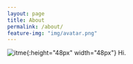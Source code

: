 ```yaml
---
layout: page
title: About
permalink: /about/
feature-img: "img/avatar.png"
---
```

![itme](../img/avatar.png){:height="48px" width="48px"}
Hi.
<!--<figure class="video_container">-->
<!--  <iframe src="https://www.youtube.com/embed/NoFLJLJ7abE" frameborder="0" allowfullscreen="true"> </iframe>-->
<!--</figure>-->
